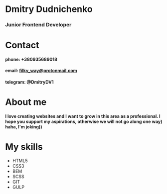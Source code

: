 # Dmitry Dudnichenko

  ### Junior Frontend Developer


# Contact 

  #### phone: +380935689018
  #### email: filky_way@protonmail.com
  #### telegram: @DmitryDV1

# About me

  #### I love creating websites and I want to grow in this area as a professional. I hope you support my aspirations, otherwise we will not go along one way) haha, I'm joking))

# My skills

* HTML5
* CSS3
* BEM
* SCSS
* GIT
* GULP
    
    
  
